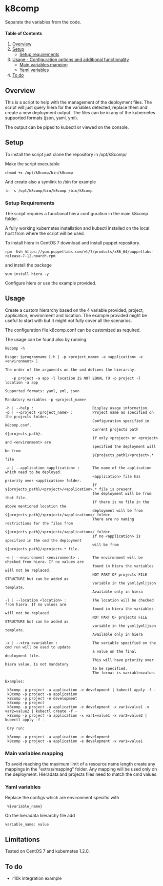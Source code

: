 # k8comp

Separate the variables from the code.

#### Table of Contents

1. [Overview](#overview)
2. [Setup](#setup)
    * [Setup requirements](#setup-requirements)
3. [Usage - Configuration options and additional functionality](#usage)
    * [Main variables mapping](#main-variables-mapping)
    * [Yaml variables](#yaml-variables)
4. [To do](#to-do)

## Overview

This is a script to help with the management of the deployment files.
The script will just query hiera for the variables detected, replace them and create a new deployment output. The files can be in any of the kubernetes supported formats (json, yaml, yml).

The output can be piped to kubectl or viewed on the console.

## Setup

To install the script just clone the repository in /opt/k8comp/

Make the script executable
```
chmod +x /opt/k8comp/bin/k8comp
```
And create also a symlink to /bin for example
```
ln -s /opt/k8comp/bin/k8comp /bin/k8comp
```
### Setup Requirements

The script requires a functional hiera configuration in the main k8comp folder.

A fully working kubernetes installation and kubectl installed on the local host from where the script will be used.

To install hiera in CentOS 7 download and install puppet repository.
```
rpm -Uvh https://yum.puppetlabs.com/el/7/products/x86_64/puppetlabs-release-7-12.noarch.rpm
```
and install the package
```
yum install hiera -y
```
Configure hiera or use the example provided.

## Usage

Create a custom hierarchy based on the 4 variable provided, project, application, environment and location. The example provided might be useful to start with but it might not fully cover all the scenarios.

The configuration file k8comp.conf can be customized as required.

The usage can be found also by running
```
k8comp -h
```
```
Usage: $programname [-h | -p <project_name> -a <application> -e <environment> ]

The order of the arguments on the cmd defines the hierarchy.

   -p project -a app -l location IS NOT EQUAL TO -p project -l location -a app

Supported formats: yaml, yml, json

Mandatory variables -p <project_name>

-h | --help :                           Display usage information.
-p | --project <project_name> :         Project name as specified on the projects folder.
                                        Configuration specified in k8comp.conf.
                                        Current projects path ${projects_path}.
                                        If only <project> or <project> and <environment> are
                                        specified the deployment will be from
                                        ${projects_path}/<project>.* file

-a | --application <application> :      The name of the application which need to be deployed.
                                        <application> file has priority over <application> folder.
                                        If ${projects_path}/<project>/<application>.* file is present
                                        the deployment will be from that file.
                                        If there is no file in the above mentioned location the
                                        deployment will be from ${projects_path}/<project>/<application>/ folder.
                                        There are no naming restrictions for the files from
                                        ${projects_path}/<project>/<application>/ folder.
                                        If no <application> is specified in the cmd the deployment
                                        will be from ${projects_path}/<project>.* file.

-e | --environment <environment> :      The environment will be checked from hiera. If no values are
                                        found in hiera the variables will not be replaced.
                                        NOT PART OF projects FILE STRUCTURE but can be added as
                                        variable in the yaml|yml|json template.
                                        Available only in hiera

-l | --location <location> :            The location will be checked from hiera. If no values are
                                        found in hiera the variables will not be replaced.
                                        NOT PART OF projects FILE STRUCTURE but can be added as
                                        variable in the yaml|yml|json template.
                                        Available only in hiera

-x | --xtra <variable> :                The variable specified on the cmd run will be used to update
                                        a value on the final deployment file.
                                        This will have priority over hiera value. Is not mandatory
                                        to be specified.
                                        The format is variable=value.

Examples:

 k8comp -p project -a application -e development | kubectl apply -f -
 k8comp -p project -a application
 k8comp -p project -e development
 k8comp -p project
 k8comp -p project -a application -e development -x var1=value1 -x var2=value2 | kubectl create -f -
 k8comp -p project -a application -x var1=value1 -x var2=value2 | kubectl apply -f -

 Dry run:

 k8comp -p project -a application -e development
 k8comp -p project -a application -e development -x var1=value1
 ```

### Main variables mapping

To avoid reaching the maximum limit of a resource name length create any mappings in the "extras/mapping" folder.
Any mapping will be used only on the deployment. Hieradata and projects files need to match the cmd values.

### Yaml variables

Replace the configs which are environment specific with
```
 %{variable_name}
```

On the hieradata hierarchy file add
```
variable_name: value
```
## Limitations

Tested on CentOS 7 and kubernetes 1.2.0.

## To do

* r10k integration example

